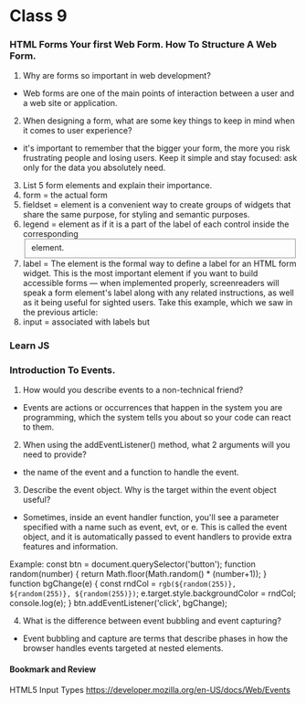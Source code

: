 # Class 9
### HTML Forms Your first Web Form. How To Structure A Web Form.
1. Why are forms so important in web development?
  - Web forms are one of the main points of interaction between a user and a web site or application.
2. When designing a form, what are some key things to keep in mind when it comes to user experience?
  - it's important to remember that the bigger your form, the more you risk frustrating people and losing users. Keep it simple and stay focused: ask only for the data you absolutely need.
3. List 5 form elements and explain their importance.
  1. form = the actual form 
  2. fieldset = element is a convenient way to create groups of widgets that share the same purpose, for styling and semantic purposes.
  3. legend = element as if it is a part of the label of each control inside the corresponding <fieldset> element. 
  4. label = The <label> element is the formal way to define a label for an HTML form widget. This is the most important element if you want to build accessible forms — when implemented properly, screenreaders will speak a form element's label along with any related instructions, as well as it being useful for sighted users. Take this example, which we saw in the previous article:
  5. input = associated with labels but 

### Learn JS
### Introduction To Events.
1. How would you describe events to a non-technical friend?
  - Events are actions or occurrences that happen in the system you are programming, which the system tells you about so your code can react to them.
2. When using the addEventListener() method, what 2 arguments will you need to provide?
  - the name of the event and a function to handle the event. 
3. Describe the event object. Why is the target within the event object useful?
  - Sometimes, inside an event handler function, you'll see a parameter specified with a name such as event, evt, or e. This is called the event object, and it is automatically passed to event handlers to provide extra features and information. 

  Example: 
  const btn = document.querySelector('button');
function random(number) {
  return Math.floor(Math.random() * (number+1));
}
function bgChange(e) {
  const rndCol = `rgb(${random(255)}, ${random(255)}, ${random(255)})`;
  e.target.style.backgroundColor = rndCol;
  console.log(e);
}
btn.addEventListener('click', bgChange);

4. What is the difference between event bubbling and event capturing?
  - Event bubbling and capture are terms that describe phases in how the browser handles events targeted at nested elements.

#### Bookmark and Review
HTML5 Input Types
https://developer.mozilla.org/en-US/docs/Web/Events